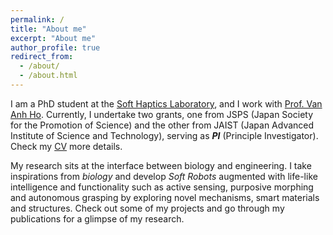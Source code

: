 ```yaml
---
permalink: /
title: "About me"
excerpt: "About me"
author_profile: true
redirect_from:
  - /about/
  - /about.html
---
```


I am a PhD student at the [Soft Haptics Laboratory](http://www.jaist.ac.jp/ms/labs/vanho/index-e.html), and I work with [Prof. Van Anh Ho](https://fp.jaist.ac.jp/public/Default2.aspx?id=669&l=1). Currently, I undertake two grants, one from JSPS (Japan Society for the Promotion of Science) and the other from JAIST (Japan Advanced Institute of Science and Technology), serving as ***PI*** (Principle Investigator). Check my [CV](https://qiukaiqi.github.io/cv/) more details.

My research sits at the interface between biology and engineering. I take inspirations from *biology* and develop *Soft Robots* augmented with life-like intelligence and functionality such as active sensing, purposive morphing and autonomous grasping by exploring novel mechanisms, smart materials and structures. Check out some of my projects and go through my publications for a glimpse of my research.
